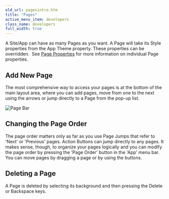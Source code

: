 ```yaml
---
old_url: pagesintro.htm
title: "Pages"
active_menu_item: developers
class_name: developers
full_width: true
---
```



A Site/App can have as many Pages as you want. A Page will take its Style properties from the App Theme property. These properties can be overridden.  See [Page Properties](/developers/documentation/product-guide/widget-properties-events/page-properties) for more information on individual Page properties.

## Add New Page

The most comprehensive way to access your pages is at the bottom of the main layout area, where you can add pages, move from one to the next using the arrows or jump directly to a Page from the pop-up list.

![Page Bar](/img/docs/page_bar.zoom49.png)

## Changing the Page Order

The page order matters only as far as you use Page Jumps that refer to 'Next' or 'Previous' pages. Action Buttons can jump directly to any pages. It makes sense, though, to organize your pages logically and you can modify the page order by pressing the 'Page Order' button in the 'App' menu bar. You can move pages by dragging a page or by using the buttons.

## Deleting a Page

A Page is deleted by selecting its background and then pressing the Delete or Backspace keys.

